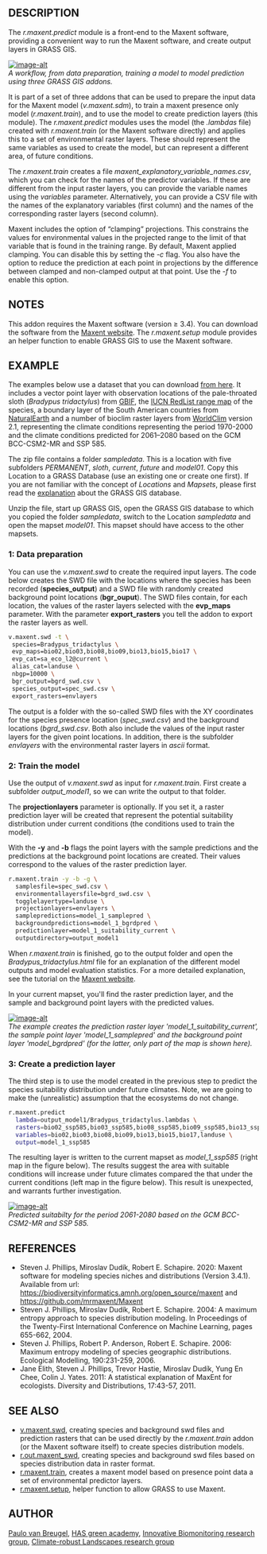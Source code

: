 ## DESCRIPTION

The *r.maxent.predict* module is a front-end to the Maxent software,
providing a convenient way to run the Maxent software, and create output
layers in GRASS GIS.

[![image-alt](r_maxent_predict_workflow.png)](r_maxent_predict_workflow.png)  
*A workflow, from data preparation, training a model to model prediction
using three GRASS GIS addons.*

It is part of a set of three addons that can be used to prepare the
input data for the Maxent model (*v.maxent.sdm*), to train a maxent
presence only model (*r.maxent.train*), and to use the model to create
prediction layers (this module). The *r.maxent.predict* modules uses the
model (the *.lambdas* file) created with *r.maxent.train* (or the Maxent
software directly) and applies this to a set of environmental raster
layers. These should represent the same variables as used to create the
model, but can represent a different area, of future conditions.

The *r.maxent.train* creates a file
*maxent\_explanatory\_variable\_names.csv*, which you can check for the
names of the predictor variables. If these are different from the input
raster layers, you can provide the variable names using the *variables*
parameter. Alternatively, you can provide a CSV file with the names of
the explanatory variables (first column) and the names of the
corresponding raster layers (second column).

Maxent includes the option of “clamping” projections. This constrains
the values for environmental values in the projected range to the limit
of that variable that is found in the training range. By default, Maxent
applied clamping. You can disable this by setting the *-c* flag. You
also have the option to reduce the prediction at each point in
projections by the difference between clamped and non-clamped output at
that point. Use the *-f* to enable this option.

## NOTES

This addon requires the Maxent software (version ≥ 3.4). You can
download the software from the [Maxent
website](https://biodiversityinformatics.amnh.org/open_source/maxent).
The *r.maxent.setup* module provides an helper function to enable GRASS
GIS to use the Maxent software.

## EXAMPLE

The examples below use a dataset that you can download [from
here](https://ecodiv.earth/share/reader_SDM/grassmaxent_sampledata.zip).
It includes a vector point layer with observation locations of the
pale-throated sloth (*Bradypus tridactylus*) from
[GBIF](https://doi.org/10.15468/dl.br8b4a), the [IUCN RedList range
map](https://www.iucnredlist.org/species/3037/210442660) of the species,
a boundary layer of the South American countries from
[NaturalEarth](https://www.naturalearthdata.com/downloads/50m-cultural-vectors/)
and a number of bioclim raster layers from
[WorldClim](https://www.worldclim.org/) version 2.1, representing the
climate conditions representing the period 1970-2000 and the climate
conditions predicted for 2061–2080 based on the GCM BCC-CSM2-MR and SSP
585.

The zip file contains a folder *sampledata*. This is a location with
five subfolders *PERMANENT*, *sloth*, *current*, *future* and *model01*.
Copy this Location to a GRASS Database (use an existing one or create
one first). If you are not familiar with the concept of *Locations* and
*Mapsets*, please first read the
[explanation](https://grass.osgeo.org/grass83/manuals/grass_database.html)
about the GRASS GIS database.

Unzip the file, start up GRASS GIS, open the GRASS GIS database to which
you copied the folder *sampledata*, switch to the Location *sampledata*
and open the mapset *model01*. This mapset should have access to the
other mapsets.

### 1: Data preparation

You can use the *v.maxent.swd* to create the required input layers. The
code below creates the SWD file with the locations where the species has
been recorded (**species\_output**) and a SWD file with randomly created
background point locations (**bgr\_ouput**). The SWD files contain, for
each location, the values of the raster layers selected with the
**evp\_maps** parameter. With the parameter **export\_rasters** you tell
the addon to export the raster layers as well.

```sh
v.maxent.swd -t \
 species=Bradypus_tridactylus \
 evp_maps=bio02,bio03,bio08,bio09,bio13,bio15,bio17 \
 evp_cat=sa_eco_l2@current \
 alias_cat=landuse \
 nbgp=10000 \
 bgr_output=bgrd_swd.csv \
 species_output=spec_swd.csv \
 export_rasters=envlayers
```

The output is a folder with the so-called SWD files with the XY
coordinates for the species presence location (*spec\_swd.csv*) and the
background locations (*bgrd\_swd.csv*. Both also include the values of
the input raster layers for the given point locations. In addition,
there is the subfolder *envlayers* with the environmental raster layers
in *ascii* format.

### 2: Train the model

Use the output of *v.maxent.swd* as input for *r.maxent.train*. First
create a subfolder *output\_model1*, so we can write the output to that
folder.

The **projectionlayers** parameter is optionally. If you set it, a
raster prediction layer will be created that represent the potential
suitability distribution under current conditions (the conditions used
to train the model).

With the **-y** and **-b** flags the point layers with the sample
predictions and the predictions at the background point locations are
created. Their values correspond to the values of the raster prediction
layer.

```sh
r.maxent.train -y -b -g \
  samplesfile=spec_swd.csv \
  environmentallayersfile=bgrd_swd.csv \
  togglelayertype=landuse \
  projectionlayers=envlayers \
  samplepredictions=model_1_samplepred \
  backgroundpredictions=model_1_bgrdpred \
  predictionlayer=model_1_suitability_current \
  outputdirectory=output_model1
```

When *r.maxent.train* is finished, go to the output folder and open the
*Bradypus\_tridactylus.html* file for an explanation of the different
model outputs and model evaluation statistics. For a more detailed
explanation, see the tutorial on the [Maxent
website](https://biodiversityinformatics.amnh.org/open_source/maxent/).

In your current mapset, you'll find the raster prediction layer, and the
sample and background point layers with the predicted values.

[![image-alt](r_maxent_predict_01.png)](r_maxent_predict_01.png)  
*The example creates the prediction raster layer
'model\_1\_suitability\_current', the sample point layer
'model\_1\_samplepred' and the background point layer 'model\_bgrdpred'
(for the latter, only part of the map is shown here).*

### 3: Create a prediction layer

The third step is to use the model created in the previous step to
predict the species suitability distribution under future climates.
Note, we are going to make the (unrealistic) assumption that the
ecosystems do not change.

```sh
r.maxent.predict
  lambda=output_model1/Bradypus_tridactylus.lambdas \
  rasters=bio02_ssp585,bio03_ssp585,bio08_ssp585,bio09_ssp585,bio13_ssp585,bio15_ssp585,bio17_ssp585,sa_eco_l2 \
  variables=bio02,bio03,bio08,bio09,bio13,bio15,bio17,landuse \
  output=model_1_ssp585
```

The resulting layer is written to the current mapset as
*model\_1\_ssp585* (right map in the figure below). The results suggest
the area with suitable conditions will increase under future climates
compared the that under the current conditions (left map in the figure
below). This result is unexpected, and warrants further investigation.

[![image-alt](r_maxent_predict_02.png)](r_maxent_predict_02.png)  
*Predicted suitabilty for the period 2061-2080 based on the GCM
BCC-CSM2-MR and SSP 585.*

## REFERENCES

  - Steven J. Phillips, Miroslav Dudík, Robert E. Schapire. 2020: Maxent
    software for modeling species niches and distributions (Version
    3.4.1). Available from url:
    <https://biodiversityinformatics.amnh.org/open_source/maxent> and
    <https://github.com/mrmaxent/Maxent>
  - Steven J. Phillips, Miroslav Dudík, Robert E. Schapire. 2004: A
    maximum entropy approach to species distribution modeling. In
    Proceedings of the Twenty-First International Conference on Machine
    Learning, pages 655-662, 2004.
  - Steven J. Phillips, Robert P. Anderson, Robert E. Schapire. 2006:
    Maximum entropy modeling of species geographic distributions.
    Ecological Modelling, 190:231-259, 2006.
  - Jane Elith, Steven J. Phillips, Trevor Hastie, Miroslav Dudík, Yung
    En Chee, Colin J. Yates. 2011: A statistical explanation of MaxEnt
    for ecologists. Diversity and Distributions, 17:43-57, 2011.

## SEE ALSO

  - [v.maxent.swd](v.maxent.swd.md), creating species and background swd
    files and prediction rasters that can be used directly by the
    *r.maxent.train* addon (or the Maxent software itself) to create
    species distribution models.
  - [r.out.maxent\_swd](r.out.maxent_swd.html), creating species and
    background swd files based on species distribution data in raster
    format.
  - [r.maxent.train](r.maxent.train.md), creates a maxent model based on
    presence point data a set of environmental predictor layers.
  - [r.maxent.setup](r.maxent.setup.html), helper function to allow
    GRASS to use Maxent.

## AUTHOR

[Paulo van Breugel](https:ecodiv.earth), [HAS green
academy](https://has.nl), [Innovative Biomonitoring research
group](https://www.has.nl/en/research/professorships/innovative-bio-monitoring-professorship/),
[Climate-robust Landscapes research
group](https://www.has.nl/en/research/professorships/climate-robust-landscapes-professorship/)
